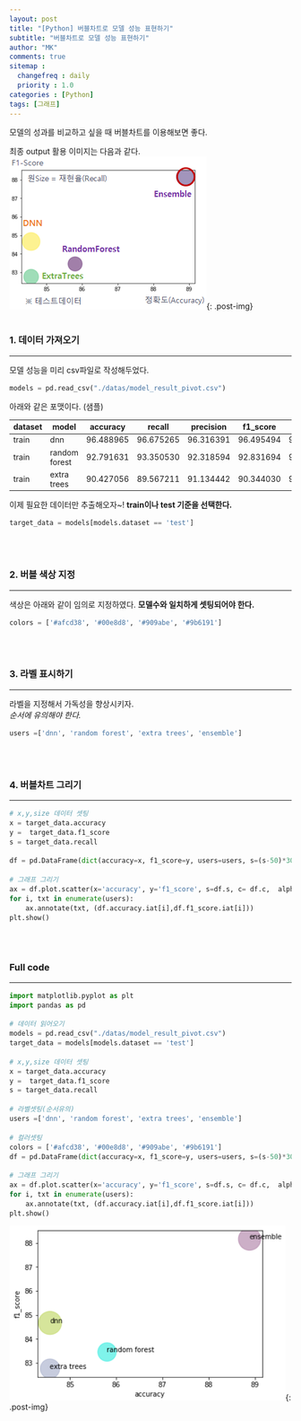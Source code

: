 ```yaml
---
layout: post
title: "[Python] 버블차트로 모델 성능 표현하기"
subtitle: "버블차트로 모델 성능 표현하기"
author: "MK"
comments: true
sitemap :
  changefreq : daily
  priority : 1.0
categories : [Python]
tags: [그래프]
---
```


모델의 성과를 비교하고 싶을 때 버블차트를 이용해보면 좋다.

최종 output 활용 이미지는 다음과 같다.
<br>
![img_area](/img/posting/2019-01-01-001-output.PNG){: .post-img}
<br>
<br>
### 1. 데이터 가져오기
---
모델 성능을 미리 csv파일로 작성해두었다.

```python
models = pd.read_csv("./datas/model_result_pivot.csv")
```

아래와 같은 포맷이다. (샘플)
<br>


|dataset	| model		| accuracy		| recall	| 	precision|	f1_score		| auc
|----------|----------|----------|----------|----------| ----------|----------
|train	| 	dnn	| 	96.488965	| 	96.675265	| 	96.316391|	96.495494		| 96.744319
|train	| 	random forest	| 	92.791631	| 	93.350530|	92.318594		| 92.831694	| 	96.744319
|train	| 	extra trees	| 	90.427056	| 	89.567211		| 91.134442		| 90.344030	| 	96.744319


이제 필요한 데이터만 추출해오자~!
**train이나 test 기준을 선택한다.**

```python
target_data = models[models.dataset == 'test']
```
<br><br>

### 2. 버블 색상 지정
---
색상은 아래와 같이 임의로 지정하였다.
**모델수와 일치하게 셋팅되어야 한다.**

```python
colors = ['#afcd38', '#00e8d8', '#909abe', '#9b6191']
```

<br><br>
### 3. 라벨 표시하기
---
라벨을 지정해서 가독성을 향상시키자. <br>
*순서에 유의해야 한다.*

```python
users =['dnn', 'random forest', 'extra trees', 'ensemble']
```

<br><br>

### 4. 버블차트 그리기
---
```python
# x,y,size 데이터 셋팅
x = target_data.accuracy
y =  target_data.f1_score
s = target_data.recall

df = pd.DataFrame(dict(accuracy=x, f1_score=y, users=users, s=(s-50)*30, c=colors )) # size 크기는 값에 다라 조정

# 그래프 그리기         
ax = df.plot.scatter(x='accuracy', y='f1_score', s=df.s, c= df.c,  alpha=0.5)
for i, txt in enumerate(users):
    ax.annotate(txt, (df.accuracy.iat[i],df.f1_score.iat[i]))
plt.show()
```      
<br><br>


### Full code
---
```python
import matplotlib.pyplot as plt
import pandas as pd

# 데이터 읽어오기
models = pd.read_csv("./datas/model_result_pivot.csv")
target_data = models[models.dataset == 'test']

# x,y,size 데이터 셋팅
x = target_data.accuracy
y =  target_data.f1_score
s = target_data.recall

# 라벨셋팅(순서유의)
users =['dnn', 'random forest', 'extra trees', 'ensemble']

# 컬러셋팅
colors = ['#afcd38', '#00e8d8', '#909abe', '#9b6191']
df = pd.DataFrame(dict(accuracy=x, f1_score=y, users=users, s=(s-50)*30, c=colors )) # size 크기는 값에 다라 조정

# 그래프 그리기         
ax = df.plot.scatter(x='accuracy', y='f1_score', s=df.s, c= df.c,  alpha=0.5)
for i, txt in enumerate(users):
    ax.annotate(txt, (df.accuracy.iat[i],df.f1_score.iat[i]))
plt.show()
```     


![img_area](/img/posting/2019-01-01-001-output1.PNG){: .post-img}

<br>
